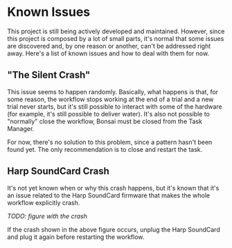 # Known Issues

This project is still being actively developed and maintained. However, since this project is composed by a lot of small parts, it's normal that some issues are discovered and, by one reason or another, can't be addressed right away. Here's a list of known issues and how to deal with them for now.

## "The Silent Crash"
This issue seems to happen randomly. Basically, what happens is that, for some reason, the workflow stops working at the end of a trial and a new trial never starts, but it's still possible to interact with some of the hardware (for example, it's still possible to deliver water). It's also not possible to "normally" close the workflow, Bonsai must be closed from the Task Manager.

For now, there's no solution to this problem, since a pattern hasn't been found yet. The only recommendation is to close and restart the task.

## Harp SoundCard Crash
It's not yet known when or why this crash happens, but it's known that it's an issue related to the Harp SoundCard firmware that makes the whole workflow explicitly crash.

_TODO: figure with the crash_

If the crash shown in the above figure occurs, unplug the Harp SoundCard and plug it again before restarting the workflow.
